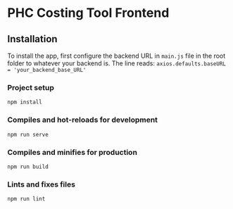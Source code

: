# PHC Costing Tool Frontend

## Installation ##
To install the app, first configure the backend URL in `main.js` file in the root folder to whatever your backend is. The line reads: `axios.defaults.baseURL = 'your_backend_base_URL'`

### Project setup
```
npm install
```

### Compiles and hot-reloads for development
```
npm run serve
```

### Compiles and minifies for production
```
npm run build
```

### Lints and fixes files
```
npm run lint
```
